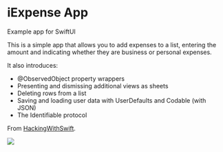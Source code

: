 # iExpense App
Example app for SwiftUI

This is a simple app that allows you to add expenses to a list, entering the amount and indicating whether they are business or personal expenses. 

It also introduces: 

* @ObservedObject property wrappers
* Presenting and dismissing additional views as sheets
* Deleting rows from a list
* Saving and loading user data with UserDefaults and Codable (with JSON)
* The Identifiable protocol

From <a href="https://www.hackingwithswift.com/books/ios-swiftui/iexpense-introduction">HackingWithSwift</a>.

![](iExpenseAnimation.gif)
